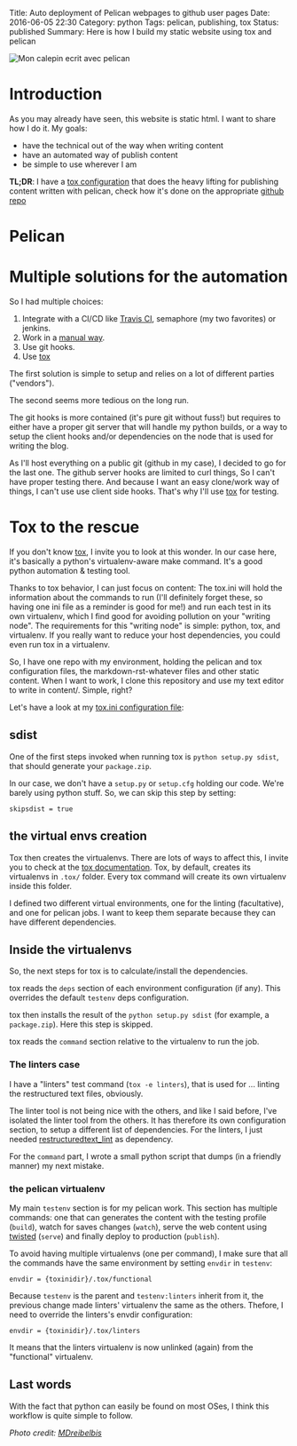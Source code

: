Title: Auto deployment of Pelican webpages to github user pages
Date: 2016-06-05 22:30
Category: python
Tags: pelican, publishing, tox
Status: published
Summary: Here is how I build my static website using tox and pelican

![Mon calepin ecrit avec pelican]({filename}/images/pelican.jpg)

# Introduction

As you may already have seen, this website is static html. I want to share how I do it.
My goals:

- have the technical out of the way when writing content
- have an automated way of publish content
- be simple to use wherever I am

**TL;DR**: I have a [tox configuration][tox.ini] that does the heavy lifting for publishing content written with pelican, check how it's done on the appropriate [github repo](https://github.com/evrardjp/evrardjp.github.io-sources/)

# Pelican

# Multiple solutions for the automation

So I had multiple choices:

1. Integrate with a CI/CD like [Travis CI](http://zonca.github.io/2013/09/automatically-build-pelican-and-publish-to-github-pages.html), semaphore (my two favorites) or jenkins.
2. Work in a [manual way](http://mathamy.com/migrating-to-github-pages-using-pelican.html).
3. Use git hooks.
4. Use [tox][tox]

The first solution is simple to setup and relies on a lot of different parties ("vendors").

The second seems more tedious on the long run.

The git hooks is more contained (it's pure git without fuss!) but requires to either have a proper git server that will handle my python builds, or a way to setup the client hooks and/or dependencies on the node that is used for writing the blog.

As I'll host everything on a public git (github in my case), I decided to go for the last one. The github server hooks are limited to curl things, So I can't have proper testing there. And because I want an easy clone/work way of things, I can't use use client side hooks. That's why I'll use [tox][tox] for testing.

# Tox to the rescue

If you don't know [tox][tox], I invite you to look at this wonder. In our case here, it's basically a python's virtualenv-aware make command. It's a good python automation & testing tool.

Thanks to tox behavior, I can just focus on content: The tox.ini will hold the information about the commands to run (I'll definitely forget these, so having one ini file as a reminder is good for me!) and run each test in its own virtualenv, which I find good for avoiding pollution on your "writing node".
The requirements for this "writing node" is simple: python, tox, and virtualenv.
If you really want to reduce your host dependencies, you could even run tox in a virtualenv.

So, I have one repo with my environment, holding the pelican and tox configuration files, the markdown-rst-whatever files and other static content.
When I want to work, I clone this repository and use my text editor to write in content/. Simple, right?

Let's have a look at my [tox.ini configuration file][tox.ini]:

## sdist

One of the first steps invoked when running tox is ``python setup.py sdist``, that should generate your `package.zip`.

In our case, we don't have a `setup.py` or `setup.cfg` holding our code. We're barely using python stuff.
So, we can skip this step by setting:

    skipsdist = true

## the virtual envs creation

Tox then creates the virtualenvs. There are lots of ways to affect this, I invite you to check at the [tox documentation][tox].
Tox, by default, creates its virtualenvs in `.tox/` folder. Every tox command will create its own virtualenv inside this folder.

I defined two different virtual environments, one for the linting (facultative), and one for pelican jobs. I want to keep them separate because they can have different dependencies.

## Inside the virtualenvs

So, the next steps for tox is to calculate/install the dependencies.

tox reads the `deps` section of each environment configuration (if any). This overrides the default `testenv` deps configuration.

tox then installs the result of the ``python setup.py sdist`` (for example, a `package.zip`). Here this step is skipped.

tox reads the `command` section relative to the virtualenv to run the job.

### The linters case

I have a "linters" test command (``tox -e linters``), that is used for ... linting the restructured text files, obviously.

The linter tool is not being nice with the others, and like I said before, I've isolated the linter tool from the others. It has therefore its own configuration section, to setup a different list of dependencies. For the linters, I just needed [restructuredtext_lint](https://pypi.python.org/pypi/restructuredtext_lint) as dependency.

For the `command` part, I wrote a small python script that dumps (in a friendly manner) my next mistake.

### the pelican virtualenv

My main `testenv` section is for my pelican work. This section has multiple commands: one that can generates the content with the testing profile (`build`), watch for saves changes (`watch`), serve the web content using [twisted][twisted] (`serve`) and finally deploy to production (`publish`).

To avoid having multiple virtualenvs (one per command), I make sure that all the commands have the same environment by setting `envdir` in `testenv`:

    envdir = {toxinidir}/.tox/functional

Because `testenv` is the parent and `testenv:linters` inherit from it, the previous change made linters' virtualenv the same as the others.
Thefore, I need to override the linters's envdir configuration:

    envdir = {toxinidir}/.tox/linters

It means that the linters virtualenv is now unlinked (again) from the "functional" virtualenv.

## Last words

With the fact that python can easily be found on most OSes, I think this workflow is quite simple to follow.

[tox]:https://tox.readthedocs.io/en/latest/
[tox.ini]:https://github.com/evrardjp/evrardjp.github.io-sources/blob/9ae74fd7b532ca33c2aa14cbcd79a4d704bd802a/tox.ini
[twisted]:https://twistedmatrix.com/trac/

*Photo credit: [MDreibelbis](https://www.flickr.com/photos/68704638@N04/26835201760)*
